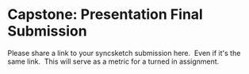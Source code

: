 # Capstone: Presentation Final Submission

<p>Please share a link to your syncsketch submission here.&nbsp; Even if it's the same link.&nbsp; This will serve as a metric for a turned in assignment.</p>